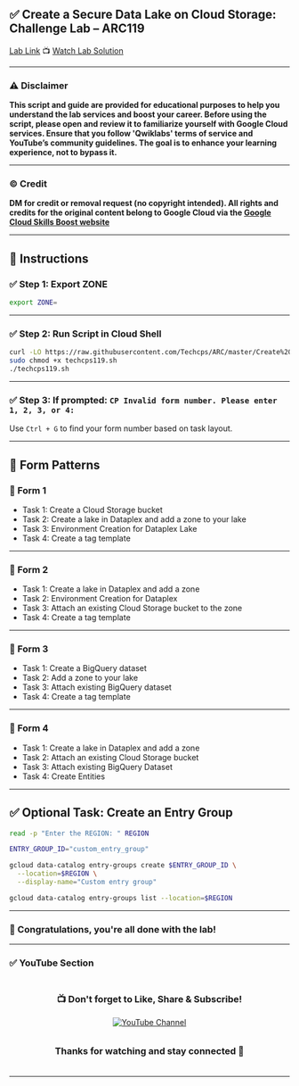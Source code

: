 

## ✅ Create a Secure Data Lake on Cloud Storage: Challenge Lab – ARC119

[Lab Link](https://www.cloudskillsboost.google/focuses/63857?parent=catalog)
📺 [Watch Lab Solution](https://youtu.be/PbIfliCwHQw)

---

### ⚠️ Disclaimer

**This script and guide are provided for educational purposes to help you understand the lab services and boost your career. Before using the script, please open and review it to familiarize yourself with Google Cloud services. Ensure that you follow 'Qwiklabs' terms of service and YouTube’s community guidelines. The goal is to enhance your learning experience, not to bypass it.**

---

### © Credit

**DM for credit or removal request (no copyright intended). All rights and credits for the original content belong to Google Cloud via the [Google Cloud Skills Boost website](https://www.cloudskillsboost.google/)**

---

## 🧪 Instructions

### ✅ Step 1: Export ZONE

```bash
export ZONE=
```

---

### ✅ Step 2: Run Script in Cloud Shell

```bash
curl -LO https://raw.githubusercontent.com/Techcps/ARC/master/Create%20a%20Secure%20Data%20Lake%20on%20Cloud%20Storage%3A%20Challenge%20Lab/techcps119.sh
sudo chmod +x techcps119.sh
./techcps119.sh
```

---

### ✅ Step 3: If prompted: `CP Invalid form number. Please enter 1, 2, 3, or 4:`

Use `Ctrl + G` to find your form number based on task layout.

---

## 🧾 Form Patterns

### 🚀 Form 1

* Task 1: Create a Cloud Storage bucket
* Task 2: Create a lake in Dataplex and add a zone to your lake
* Task 3: Environment Creation for Dataplex Lake
* Task 4: Create a tag template

---

### 🚀 Form 2

* Task 1: Create a lake in Dataplex and add a zone
* Task 2: Environment Creation for Dataplex
* Task 3: Attach an existing Cloud Storage bucket to the zone
* Task 4: Create a tag template

---

### 🚀 Form 3

* Task 1: Create a BigQuery dataset
* Task 2: Add a zone to your lake
* Task 3: Attach existing BigQuery dataset
* Task 4: Create a tag template

---

### 🚀 Form 4

* Task 1: Create a lake in Dataplex and add a zone
* Task 2: Attach an existing Cloud Storage bucket
* Task 3: Attach existing BigQuery Dataset
* Task 4: Create Entities

---

## ✅ Optional Task: Create an Entry Group

```bash
read -p "Enter the REGION: " REGION

ENTRY_GROUP_ID="custom_entry_group"

gcloud data-catalog entry-groups create $ENTRY_GROUP_ID \
  --location=$REGION \
  --display-name="Custom entry group"

gcloud data-catalog entry-groups list --location=$REGION
```

---

### 🎉 Congratulations, you're all done with the lab!

---

### ✅ YouTube Section

<div align="center" style="padding: 5px;"> 
  <h3>📺 Don't forget to Like, Share & Subscribe!</h3>  
  <a href="https://www.youtube.com/@ArcadeGenius-z1"> 
    <img src="https://img.shields.io/badge/YouTube-Arcade%20Genius-FF0000?style=for-the-badge&logo=youtube&logoColor=white" alt="YouTube Channel"> 
  </a> 
</div>

<div align="center" style="padding: 5px;"> 
  <h3>Thanks for watching and stay connected 🙂</h3> 
</div>

---

